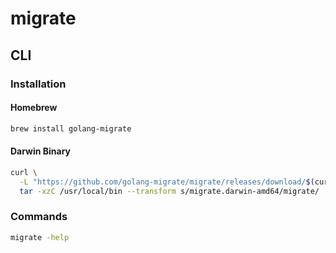 # migrate

## CLI

### Installation

#### Homebrew

```sh
brew install golang-migrate
```

#### Darwin Binary

```sh
curl \
  -L "https://github.com/golang-migrate/migrate/releases/download/$(curl -s https://api.github.com/repos/golang-migrate/migrate/releases/latest | grep tag_name | cut -d '"' -f 4)/migrate.darwin-amd64.tar.gz" | \
  tar -xzC /usr/local/bin --transform s/migrate.darwin-amd64/migrate/
```

### Commands

```sh
migrate -help
```
